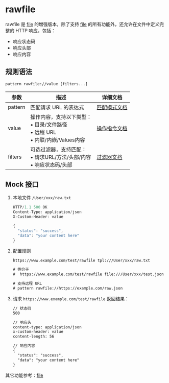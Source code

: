 # rawfile
rawfile 是 [file](./file) 的增强版本，除了支持 [file](./file) 的所有功能外，还允许在文件中定义完整的 HTTP 响应，包括：
- 响应状态码
- 响应头部
- 响应内容

## 规则语法
``` txt
pattern rawfile://value [filters...]
```

| 参数    | 描述                                                         | 详细文档                  |
| ------- | ------------------------------------------------------------ | ------------------------- |
| pattern | 匹配请求 URL 的表达式                                        | [匹配模式文档](./pattern) |
| value   | 操作内容，支持以下类型：<br/>• 目录/文件路径<br/>• 远程 URL<br/>• 内联/内嵌/Values内容 | [操作指令文档](./operation)   |
| filters | 可选过滤器，支持匹配：<br/>• 请求URL/方法/头部/内容<br/>• 响应状态码/头部 | [过滤器文档](./filters) |

## Mock 接口
1. 本地文件 `/User/xxx/raw.txt`
    ``` js
    HTTP/1.1 500 OK
    Content-Type: application/json
    X-Custom-Header: value

    {
      "status": "success",
      "data": "your content here"
    }
    ```
2. 配置规则
    ``` txt
    https://www.example.com/test/rawfile tpl:///User/xxx/raw.txt

    # 等价于
    #  https://www.example.com/test/rawfile file:///User/xxx/test.json replaceStatus://500 resType://json resHeaders://x-custom-header=value
    
    # 支持远程 URL
    # pattern rawfile://https://example.com/raw.json
    ```
3. 请求 `https://www.example.com/test/rawfile` 返回结果：
    ``` txt
    // 状态码
    500

    // 响应头
    content-type: application/json
    x-custom-header: value
    content-length: 56

    // 响应内容
    {
      "status": "success",
      "data": "your content here"
    }
    ```

其它功能参考：[file](./file)
